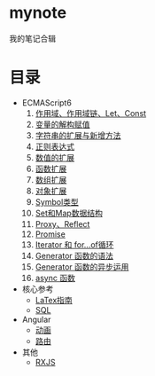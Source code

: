 # mynote
我的笔记合辑

# 目录
* ECMAScript6
    1. [作用域、作用域链、Let、Const](./es6/chapter1.md)
    2. [变量的解构赋值](./es6/chapter2.md)
    3. [字符串的扩展与新增方法](./es6/chapter3.md)
    4. [正则表达式](./es6/chapter4.md)
    5. [数值的扩展](./es6/chapter5.md)
    6. [函数扩展](./es6/chapter6.md)
    7. [数组扩展](./es6/chapter7.md)
    8. [对象扩展](./es6/chapter8.md)
    9. [Symbol类型](./es6/chapter9.md)
    10. [Set和Map数据结构](./es6/chapter10.md)
    11. [Proxy、Reflect](./es6/chapter11.md)
    12. [Promise](./es6/chapter12.md)
    13. [Iterator 和 for...of循环](./es6/chapter13.md)
    14. [Generator 函数的语法](./es6/chapter14.md)
    15. [Generator 函数的异步运用](./es6/chapter15.md)
    16. [async 函数](./es6/chapter16.md)
* 核心参考
  * [LaTex指南](https://blog.csdn.net/zryxh1/article/details/53161011)
  * [SQL](SQL.md)
* Angular
  * [动画](./ng/animations.md)
  * [路由](./ng/router.md)
  <!-- * [GraphQL实践](./GraphQL.md) -->
* 其他
  * [RXJS](rxjs.md) 

